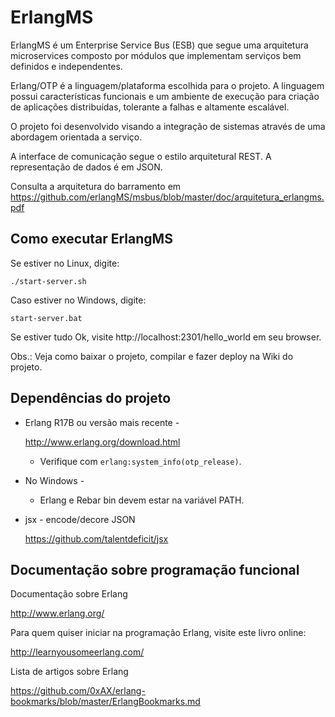 ErlangMS
=====

ErlangMS é um Enterprise Service Bus (ESB) que segue uma arquitetura microservices composto por módulos que implementam serviços bem definidos e independentes.

Erlang/OTP é a linguagem/plataforma escolhida para o projeto. A linguagem possui características funcionais e um ambiente de execução para criação de aplicações distribuídas, tolerante a falhas e altamente escalável.

O projeto foi desenvolvido visando a integração de sistemas através de uma abordagem orientada a serviço.

A interface de comunicação segue o estilo arquitetural REST. A representação de dados é em JSON.

Consulta a arquitetura do barramento em https://github.com/erlangMS/msbus/blob/master/doc/arquitetura_erlangms.pdf


Como executar ErlangMS
-----------------------

Se estiver no Linux, digite:

```console
./start-server.sh
```

Caso estiver no Windows, digite:

```console
start-server.bat
```

Se estiver tudo Ok, visite http://localhost:2301/hello_world em seu browser.

Obs.: Veja como baixar o projeto, compilar e fazer deploy na Wiki do projeto.


Dependências do projeto
------------------------

* Erlang R17B ou versão mais recente -

    <http://www.erlang.org/download.html>

  * Verifique com `erlang:system_info(otp_release)`.


* No Windows -

  * Erlang e Rebar bin devem estar na variável PATH.


* jsx - encode/decore JSON

    <https://github.com/talentdeficit/jsx>


Documentação sobre programação funcional
-----------------------------------------

Documentação sobre Erlang

<http://www.erlang.org/>

Para quem quiser iniciar na programação Erlang, visite este livro online:

<http://learnyousomeerlang.com/>

Lista de artigos sobre Erlang

<https://github.com/0xAX/erlang-bookmarks/blob/master/ErlangBookmarks.md>
